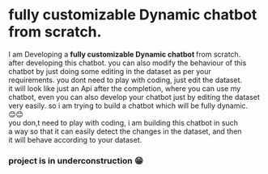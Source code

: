# fully customizable Dynamic chatbot from scratch.

<p>I am Developing a <b>fully customizable Dynamic chatbot </b> from scratch.<br>
after developing this chatbot. you can also modify the behaviour of this <br> chatbot by just doing some editing in the dataset as per your <br>
requirements. you dont need to play with coding, just edit the dataset.<br>
it will look like just an Api after the completion, where you can use my chatbot, even you can also develop your chatbot just by editing the dataset<br>
very easily. so i am trying to build a chatbot which will be fully dynamic.<br>
😊😊<br>
you don,t need to play with coding, i am building this chatbot in such <br>
a way so that it can easily detect the changes in the dataset, and then<br>
it will behave according to your dataset.<br> 

<p>

### project is in underconstruction 😁